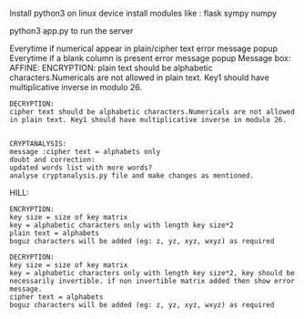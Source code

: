 Install python3 on linux device
install modules like :
flask
sympy
numpy

python3 app.py to run the server


Everytime if numerical appear in plain/cipher text error message popup
Everytime if a blank column is present error message popup
Message box: 
AFFINE:
	ENCRYPTION:
	plain text should be alphabetic characters.Numericals are not allowed in plain text. Key1 should have multiplicative inverse in modulo 26.

	DECRYPTION:
	cipher text should be alphabetic characters.Numericals are not allowed in plain text. Key1 should have multiplicative inverse in modulo 26.

	
	CRYPTANALYSIS:
	message :cipher text = alphabets only 
	doubt and correction:
	updated words list with more words?
	analyse cryptanalysis.py file and make changes as mentioned.
	
	
HILL:

	ENCRYPTION:
	key size = size of key matrix
	key = alphabetic characters only with length key size*2
	plain text = alphabets 
	boguz characters will be added (eg: z, yz, xyz, wxyz) as required
	
	DECRYPTION:
	key size = size of key matrix
	key = alphabetic characters only with length key size*2, key should be necessarily invertible. if non invertible matrix added then show error message.
	cipher text = alphabets 
	boguz characters will be added (eg: z, yz, xyz, wxyz) as required
	
		

   
